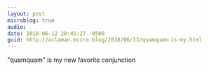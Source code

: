 ```yaml
---
layout: post
microblog: true
audio: 
date: 2018-06-12 20:45:27 -0500
guid: http://aclaman.micro.blog/2018/06/13/quamquam-is-my.html
---
```

"quamquam" is my new favorite conjunction

